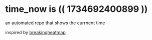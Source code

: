 # time_now is (( 1734692400899 ))

an automated repo that shows the currnent time

inspired by [breakingheatmap](https://github.com/breakingheatmap/breakingheatmap)